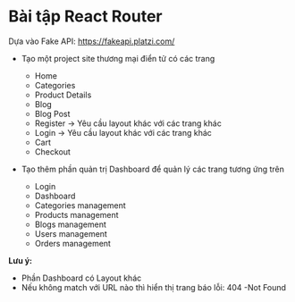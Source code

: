 # Bài tập React Router

Dựa vào Fake API: https://fakeapi.platzi.com/

- Tạo một project site thương mại điển tử có các trang

  - Home
  - Categories
  - Product Details
  - Blog
  - Blog Post
  - Register -> Yêu cầu layout khác với các trang khác
  - Login -> Yêu cầu layout khác với các trang khác
  - Cart
  - Checkout

- Tạo thêm phần quản trị Dashboard để quản lý các trang tương ứng trên
  - Login
  - Dashboard
  - Categories management
  - Products management
  - Blogs management
  - Users management
  - Orders management

**Lưu ý:**

- Phần Dashboard có Layout khác
- Nếu không match với URL nào thì hiển thị trang báo lỗi: 404 -Not Found
